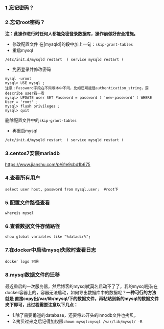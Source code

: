 ### 1.忘记密码？
### 2.忘记root密码？
__注：此操作进行时任何人都能免密登录数据库，操作前做好安全措施。__
* 修改配置文件
在[mysqld]的段中加上一句：`skip-grant-tables`
* 重启mysql
```
/etc/init.d/mysqld restart  ( service mysqld restart )
```
* 免密登录并修改密码
```
mysql -uroot
mysql> USE mysql ;
注意：Password字段在不同版本中不同，比如还可能是authentication_string，要describe user看一看
mysql> UPDATE user SET Password = password ( 'new-password' ) WHERE User = 'root' ;
mysql> flush privileges ;
mysql> quit
```
删除配置文件中的`skip-grant-tables`
* 再重启mysql
```
/etc/init.d/mysqld restart  ( service mysqld restart )
```
### 3.centos7安装mariadb
https://www.jianshu.com/p/61e9cbd1b675
### 4.查看所有用户
```
select user host, password from mysql.user;  #root下
```
### 5.配置文件路径查看
```
whereis mysql
```
### 6.查看数据文件存储路径
```
show global variables like "%datadir%";
```
### 7.在docker中启动mysql失败时查看日志
```
docker logs 容器 
```
### 8.mysql数据文件的迁移
最近重启的一次服务器，然后博客的mysql就莫名启动不了了，我的mysql是装在docker容器上的，容器无法启动，如何导出数据库中的数据呢？__一种可行的方法就是
直接copy出/var/lib/mysql/下的数据文件，再粘贴到新的mysql的数据文件夹下即可，此过程需要注意以下几点：__
* 1.除了需要甬道的database，还要将`ib`开头的innodb文件也拷贝。
* 2.拷贝过来之后记得加权限`chown mysql:mysql /var/lib/mysql/ -R`
